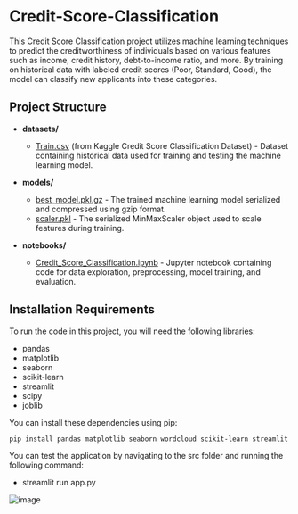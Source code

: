 # Credit-Score-Classification

This Credit Score Classification project utilizes machine learning techniques to predict the creditworthiness of individuals based on various features such as income, credit history, debt-to-income ratio, and more. By training on historical data with labeled credit scores (Poor, Standard, Good), the model can classify new applicants into these categories.

## Project Structure

- **datasets/**
  - [Train.csv](https://www.kaggle.com/datasets/parisrohan/credit-score-classification) (from Kaggle Credit Score Classification Dataset) - Dataset containing historical data used for training and testing the machine learning model.

- **models/**
  - [best_model.pkl.gz](models/best_model.pkl.gz) - The trained machine learning model serialized and compressed using gzip format.
  - [scaler.pkl](models/scaler.pkl) - The serialized MinMaxScaler object used to scale features during training.

- **notebooks/**
  - [Credit_Score_Classification.ipynb](notebooks/Credit_Score_Classification.ipynb) - Jupyter notebook containing code for data exploration, preprocessing, model training, and evaluation.

## Installation Requirements

To run the code in this project, you will need the following libraries:

- pandas
- matplotlib
- seaborn
- scikit-learn
- streamlit
- scipy
- joblib

You can install these dependencies using pip:

```bash
pip install pandas matplotlib seaborn wordcloud scikit-learn streamlit scipy joblib
````

You can test the application by navigating to the src folder and running the following command:
- streamlit run app.py

![image](https://github.com/sokliengphat1/Credit-Score-Classification/assets/132662975/4d966f5b-79f5-44ad-be9f-c24e8f5e459c)

